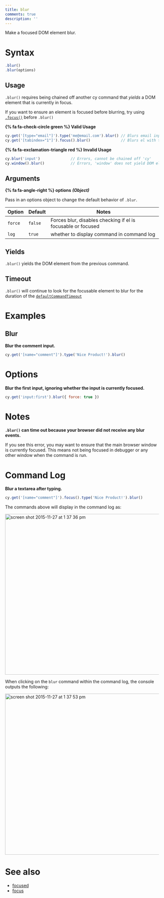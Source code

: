 ```yaml
---
title: blur
comments: true
description: ''
---
```


Make a focused DOM element blur.

# Syntax

```javascript
.blur()
.blur(options)
```

## Usage

`.blur()` requires being chained off another cy command that *yields* a DOM element that is currently in focus.

If you want to ensure an element is focused before blurring, try using [`.focus()`](https://on.cypress.io/focus) before `.blur()`

**{% fa fa-check-circle green %} Valid Usage**

```javascript
cy.get('[type="email"]').type('me@email.com').blur() // Blurs email input
cy.get('[tabindex="1"]').focus().blur()              // Blurs el with tabindex
```

**{% fa fa-exclamation-triangle red %} Invalid Usage**

```javascript
cy.blur('input')              // Errors, cannot be chained off 'cy'
cy.window().blur()            // Errors, 'window' does not yield DOM element
```

## Arguments

**{% fa fa-angle-right %} options**  ***(Object)***

Pass in an options object to change the default behavior of `.blur`.

Option | Default | Notes
--- | --- | ---
`force` | `false` | Forces blur, disables checking if el is focusable or focused
`log` | `true` | whether to display command in command log

## Yields

`.blur()` yields the DOM element from the previous command.

## Timeout

`.blur()` will continue to look for the focusable element to blur for the duration of the [`defaultCommandTimeout`](https://on.cypress.io/guides/configuration#timeouts)

# Examples

## Blur

**Blur the comment input.**

```javascript
cy.get('[name="comment"]').type('Nice Product!').blur()
```

# Options

**Blur the first input, ignoring whether the input is currently focused.**

```javascript
cy.get('input:first').blur({ force: true })
```

# Notes

**`.blur()` can time out because your browser did not receive any blur events.**

If you see this error, you may want to ensure that the main browser window is currently focused. This means not being focused in debugger or any other window when the command is run.

# Command Log

**Blur a textarea after typing.**

```javascript
cy.get('[name="comment"]').focus().type('Nice Product!').blur()
```

The commands above will display in the command log as:

<img width="524" alt="screen shot 2015-11-27 at 1 37 36 pm" src="https://cloud.githubusercontent.com/assets/1271364/11446921/58a14e34-950c-11e5-85ba-633b7ed5d7f1.png">

When clicking on the `blur` command within the command log, the console outputs the following:

<img width="525" alt="screen shot 2015-11-27 at 1 37 53 pm" src="https://cloud.githubusercontent.com/assets/1271364/11446923/5c44a2ca-950c-11e5-8080-0dc108bc4959.png">

# See also

- [focused](https://on.cypress.io/api/focused)
- [focus](https://on.cypress.io/api/focus)
